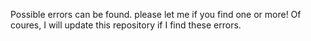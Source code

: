 Possible errors can be found. please let me if you find one or more! Of coures, I will update this repository if I find these errors. 
